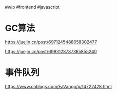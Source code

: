#wip #frontend #javascript 
# GC算法

https://juejin.cn/post/6971245488058302477

https://juejin.cn/post/6993128787365855240

# 事件队列

https://www.cnblogs.com/EaVango/p/14722428.html